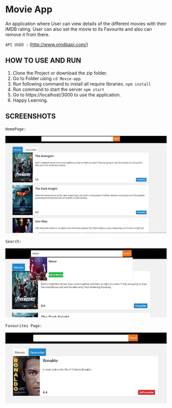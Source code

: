 # Movie App
An application where User can view details of the different movies with their IMDB rating. User can also set the movie to its Favourite and also can remove it from there.

`API USED :` (http://www.omdbapi.com/)

## HOW TO USE AND RUN
1. Clone the Project or download the zip folder.
2. Go to Folder using `cd Movie-app`.
3. Run following command to install all require libraries.
`npm install`
4. Run command to start the server `npm start`
5. Go to https://localhost/3000 to use the application.
6. Happy Learning.

## SCREENSHOTS
`HomePage:`

![HOMEPAGE](/images/2.JPG)

`Search:`

![SEARCH](/images/3.JPG)

`Favourites Page:`

![FAVOURITES](/images/1.JPG)